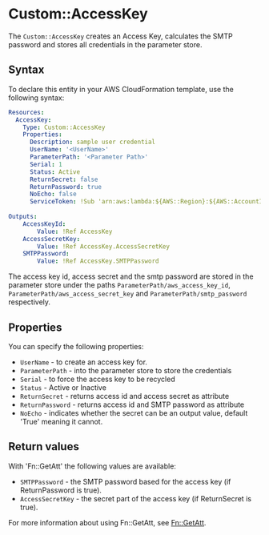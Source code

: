 # Custom::AccessKey
The `Custom::AccessKey` creates an Access Key, calculates the SMTP password and stores all credentials in the parameter store.

## Syntax
To declare this entity in your AWS CloudFormation template, use the following syntax:

```yaml
Resources:
  AccessKey:
    Type: Custom::AccessKey
    Properties:
      Description: sample user credential
      UserName: '<UserName>'
      ParameterPath: '<Parameter Path>'
      Serial: 1
      Status: Active
      ReturnSecret: false
      ReturnPassword: true
      NoEcho: false
      ServiceToken: !Sub 'arn:aws:lambda:${AWS::Region}:${AWS::AccountId}:function:binxio-cfn-secret-provider'
        
Outputs:
    AccessKeyId:
        Value: !Ref AccessKey
    AccessSecretKey:
        Value: !Ref AccessKey.AccessSecretKey
    SMTPPassword:
        Value: !Ref AccessKey.SMTPPassword
```

The access key id, access secret and the smtp password are stored in the parameter store under the paths `ParameterPath/aws_access_key_id`, `ParameterPath/aws_access_secret_key` and `ParameterPath/smtp_password` respectively. 

## Properties
You can specify the following properties:

- `UserName`  - to create an access key for.
- `ParameterPath`  - into the parameter store to store the credentials
- `Serial`  - to force the access key to be recycled
- `Status`  - Active or Inactive
- `ReturnSecret`  - returns access id and access secret as attribute
- `ReturnPassword`  - returns access id and SMTP password as attribute
- `NoEcho` - indicates whether the secret can be an output value, default 'True' meaning it cannot.   

## Return values
With 'Fn::GetAtt' the following values are available:

- `SMTPPassword` - the SMTP password based for the access key (if ReturnPassword is true).
- `AccessSecretKey` - the secret part of the access key (if ReturnSecret is true).

For more information about using Fn::GetAtt, see [Fn::GetAtt](http://docs.aws.amazon.com/AWSCloudFormation/latest/UserGuide/intrinsic-function-reference-getatt.html).
